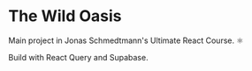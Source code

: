 # The Wild Oasis

Main project in Jonas Schmedtmann's Ultimate React Course. ⚛

Build with React Query and Supabase.
